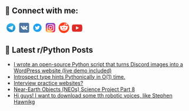 ## 🔎 Connect with me:
[<img src="https://github.com/bullbesh/bullbesh/blob/main/images/Telegram.png" width="32" height="32" />](https://t.me/bullbesh)
[<img src="https://github.com/bullbesh/bullbesh/blob/main/images/VK.png" width="32" height="32" />](https://vk.com/bullbesh)
[<img src="https://github.com/bullbesh/bullbesh/blob/main/images/Twitter.png" width="32" height="32" />](https://twitter.com/bullbesh1)
[<img src="https://github.com/bullbesh/bullbesh/blob/main/images/Instagram.png" width="32" height="32" />](https://www.instagram.com/bullbesh)
[<img src="https://github.com/bullbesh/bullbesh/blob/main/images/Reddit.png" width="32" height="32" />](https://www.reddit.com/user/bullbesh)
[<img src="https://github.com/bullbesh/bullbesh/blob/main/images/YouTube.png" width="32" height="32" />](https://www.youtube.com/channel/UCtfjRs6uzgq5mfm8S06WTcg)

## 📕 Latest r/Python Posts
<!-- BLOG-POST-LIST:START -->
- [I wrote an open-source Python script that turns Discord images into a WordPress website &lpar;live demo included&rpar;](https://www.reddit.com/r/Python/comments/xnzgg4/i_wrote_an_opensource_python_script_that_turns/)
- [Introspect type hints Pythonically in O&lpar;1&rpar; time.](https://www.reddit.com/r/Python/comments/xnwj3r/introspect_type_hints_pythonically_in_o1_time/)
- [Interview practice websites?](https://www.reddit.com/r/Python/comments/xnw4c9/interview_practice_websites/)
- [Near-Earth Objects &lpar;NEOs&rpar; Science Project Part 8](https://www.reddit.com/r/Python/comments/xnvggf/nearearth_objects_neos_science_project_part_8/)
- [Hi guys! I want to download some tth robotic voices, like Stephen Hawnikg](https://www.reddit.com/r/Python/comments/xnvect/hi_guys_i_want_to_download_some_tth_robotic/)
<!-- BLOG-POST-LIST:END -->
